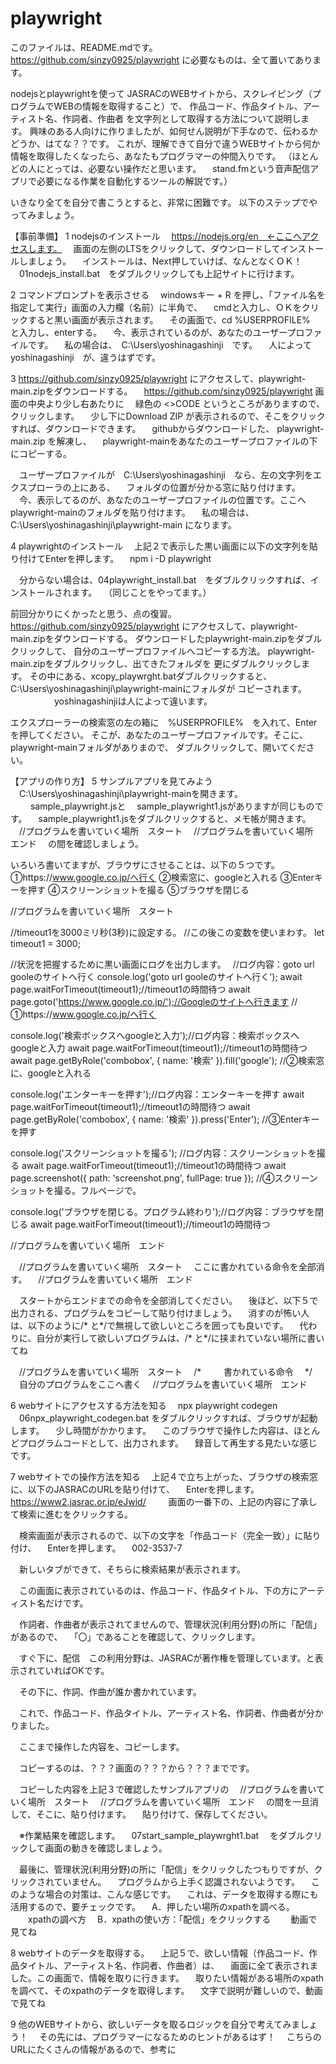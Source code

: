 # playwright

このファイルは、README.mdです。
https://github.com/sinzy0925/playwright
に必要なものは、全て置いてあります。

nodejsとplaywrightを使って
JASRACのWEBサイトから、スクレイピング（プログラムでWEBの情報を取得すること）で、
作品コード、作品タイトル、アーティスト名、作詞者、作曲者
を文字列として取得する方法について説明します。
興味のある人向けに作りましたが、如何せん説明が下手なので、伝わるかどうか、はてな？？です。
これが、理解できて自分で違うWEBサイトから何か情報を取得したくなったら、あなたもプログラマーの仲間入りです。
（ほとんどの人にとっては、必要ない操作だと思います。
　stand.fmという音声配信アプリで必要になる作業を自動化するツールの解説です。）

いきなり全てを自分で書こうとすると、非常に困難です。
以下のステップでやってみましょう。

【事前準備】
1 nodejsのインストール
　https://nodejs.org/en　←ここへアクセスします。
　画面の左側のLTSをクリックして、ダウンロードしてインストールしましょう。
　インストールは、Next押していけば、なんとなくＯＫ！
　01nodejs_install.bat　をダブルクリックしても上記サイトに行けます。

2 コマンドプロンプトを表示させる
　windowsキー + R を押し、「ファイル名を指定して実行」画面の入力欄（名前）に半角で、
　cmdと入力し、ＯＫをクリックすると黒い画面が表示されます。
　その画面で、cd %USERPROFILE%　と入力し、enterする。
　今、表示されているのが、あなたのユーザープロファイルです。
　私の場合は、　C:\Users\yoshinagashinji　です。
　人によって             yoshinagashinji　が、違うはずです。

3 https://github.com/sinzy0925/playwright にアクセスして、playwright-main.zipをダウンロードする。
　https://github.com/sinzy0925/playwright 画面の中央より少し右あたりに
　緑色の <>CODE というところがありますので、クリックします。
　少し下にDownload ZIP が表示されるので、そこをクリックすれば、ダウンロードできます。
　githubからダウンロードした、 playwright-main.zip を解凍し、
　playwright-mainをあなたのユーザープロファイルの下にコピーする。

　ユーザープロファイルが　C:\Users\yoshinagashinji　なら、左の文字列をエクスプローラの上にある、
　フォルダの位置が分かる窓に貼り付けます。
　今、表示してるのが、あなたのユーザープロファイルの位置です。ここへplaywright-mainのフォルダを貼り付けます。
　私の場合は、　C:\Users\yoshinagashinji\playwright-main になります。

4 playwrightのインストール
　上記２で表示した黒い画面に以下の文字列を貼り付けてEnterを押します。
　npm i -D playwright

　分からない場合は、04playwright_install.bat　をダブルクリックすれば、インストールされます。
　（同じことをやってます。）




前回分かりにくかったと思う、点の復習。
https://github.com/sinzy0925/playwright 
にアクセスして、playwright-main.zipをダウンロードする。
ダウンロードしたplaywright-main.zipをダブルクリックして、
自分のユーザープロファイルへコピーする方法。
playwright-main.zipをダブルクリックし、出てきたフォルダを
更にダブルクリックします。
その中にある、xcopy_playwrght.batダブルクリックすると、
C:\Users\yoshinagashinji\playwright-mainにフォルダが
コピーされます。
　　　　　yoshinagashinjiは人によって違います。

エクスプローラーの検索窓の左の箱に　%USERPROFILE%　を入れて、Enterを押してください。
そこが、あなたのユーザープロファイルです。そこに、playwright-mainフォルダがありまので、
ダブルクリックして、開いてください。



【アプリの作り方】
5 サンプルアプリを見てみよう
　C:\Users\yoshinagashinji\playwright-mainを開きます。
　
　sample_playwright.jsと
　sample_playwright1.jsがありますが同じものです。
　sample_playwright1.jsをダブルクリックすると、メモ帳が開きます。
　//プログラムを書いていく場所　スタート
　//プログラムを書いていく場所　エンド
　の間を確認しましょう。

いろいろ書いてますが、ブラウザにさせることは、以下の５つです。
①https://www.google.co.jp/へ行く
②検索窓に、googleと入れる
③Enterキーを押す
④スクリーンショットを撮る
⑤ブラウザを閉じる

//プログラムを書いていく場所　スタート

  //timeout1を3000ミリ秒(3秒)に設定する。
  //この後この変数を使いまわす。
  let timeout1 = 3000;

  //状況を把握するために黒い画面にログを出力します。　
  //ログ内容：goto url gooleのサイトへ行く
  console.log('goto url gooleのサイトへ行く'); 
  await page.waitForTimeout(timeout1);//timeout1の時間待つ
  await page.goto('https://www.google.co.jp/');//Googleのサイトへ行きます
  //①https://www.google.co.jp/へ行く

  console.log('検索ボックスへgoogleと入力');//ログ内容：検索ボックスへgoogleと入力
  await page.waitForTimeout(timeout1);//timeout1の時間待つ
  await page.getByRole('combobox', { name: '検索' }).fill('google');
  //②検索窓に、googleと入れる

  console.log('エンターキーを押す');//ログ内容：エンターキーを押す
  await page.waitForTimeout(timeout1);//timeout1の時間待つ
  await page.getByRole('combobox', { name: '検索' }).press('Enter');
  //③Enterキーを押す

  console.log('スクリーンショットを撮る'); //ログ内容：スクリーンショットを撮る
  await page.waitForTimeout(timeout1);//timeout1の時間待つ
  await page.screenshot({ path: 'screenshot.png', fullPage: true });
  //④スクリーンショットを撮る。フルページで。

  console.log('ブラウザを閉じる。プログラム終わり');//ログ内容：ブラウザを閉じる
  await page.waitForTimeout(timeout1);//timeout1の時間待つ

//プログラムを書いていく場所　エンド


　//プログラムを書いていく場所　スタート
　ここに書かれている命令を全部消す。
　//プログラムを書いていく場所　エンド

　スタートからエンドまでの命令を全部消してください。
　後ほど、以下５で出力される、プログラムをコピーして貼り付けましょう。
　消すのが怖い人は、以下のように/* と*/で無視して欲しいところを囲っても良いです。
　代わりに、自分が実行して欲しいプログラムは、/* と*/に挟まれていない場所に書いてね

　//プログラムを書いていく場所　スタート
　/*  　
　書かれている命令
　*/
　自分のプログラムをここへ書く
　//プログラムを書いていく場所　エンド


6 webサイトにアクセスする方法を知る
　npx playwright codegen
　06npx_playwright_codegen.bat をダブルクリックすれば、ブラウザが起動します。
　少し時間がかかります。
　このブラウザで操作した内容は、ほとんどプログラムコードとして、出力されます。
　録音して再生する見たいな感じです。

7 webサイトでの操作方法を知る
　上記４で立ち上がった、ブラウザの検索窓に、以下のJASRACのURLを貼り付けて、
　Enterを押します。
　https://www2.jasrac.or.jp/eJwid/
　
　画面の一番下の、上記の内容に了承して検索に進むをクリックする。

　検索画面が表示されるので、以下の文字を「作品コード（完全一致）」に貼り付け、
　Enterを押します。
　002-3537-7

　新しいタブができて、そちらに検索結果が表示されます。

　この画面に表示されているのは、作品コード、作品タイトル、下の方にアーティスト名だけです。

　作詞者、作曲者が表示されてませんので、管理状況(利用分野)の所に「配信」があるので、
　「〇」であることを確認して、クリックします。

　すぐ下に、配信　この利用分野は、JASRACが著作権を管理しています。と表示されていればOKです。

　その下に、作詞、作曲が誰か書かれています。

　これで、作品コード、作品タイトル、アーティスト名、作詞者、作曲者が分かりました。

　ここまで操作した内容を、コピーします。

　コピーするのは、？？？画面の？？？から？？？までです。

　コピーした内容を上記３で確認したサンプルアプリの
　//プログラムを書いていく場所　スタート
　//プログラムを書いていく場所　エンド
　の間を一旦消して、そこに、貼り付けます。
　貼り付けて、保存してください。

　※作業結果を確認します。
　07start_sample_playwrght1.bat
　をダブルクリックして画面の動きを確認しましょう。

　最後に、管理状況(利用分野)の所に「配信」をクリックしたつもりですが、クリックされていません。
　プログラムから上手く認識されないようです。
　このような場合の対策は、こんな感じです。
　これは、データを取得する際にも活用するので、要チェックです。
　A．押したい場所のxpathを調べる。
　　xpathの調べ方
　B．xpathの使い方：「配信」をクリックする
　　動画で見てね

8 webサイトのデータを取得する。
　上記５で、欲しい情報（作品コード、作品タイトル、アーティスト名、作詞者、作曲者）は、
　画面に全て表示されました。この画面で、情報を取りに行きます。
　取りたい情報がある場所のxpathを調べて、そのxpathのデータを取得します。
　文字で説明が難しいので、動画で見てね

9 他のWEBサイトから、欲しいデータを取るロジックを自分で考えてみましょう！
　その先には、プログラマーになるためのヒントがあるはず！
　こちらのURLにたくさんの情報があるので、参考に
